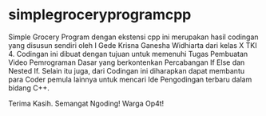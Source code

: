 # simplegroceryprogramcpp

Simple Grocery Program dengan ekstensi cpp ini merupakan hasil codingan yang disusun sendiri oleh I Gede Krisna Ganesha Widhiarta dari kelas X TKI 4. Codingan ini dibuat dengan tujuan untuk memenuhi Tugas Pembuatan Video Pemrograman Dasar yang berkontenkan Percabangan If Else dan Nested If. Selain itu juga, dari Codingan ini diharapkan dapat membantu para Coder pemula lainnya untuk mencari Ide Pengodingan terbaru dalam bidang C++.

Terima Kasih. Semangat Ngoding! Warga Op4t!
